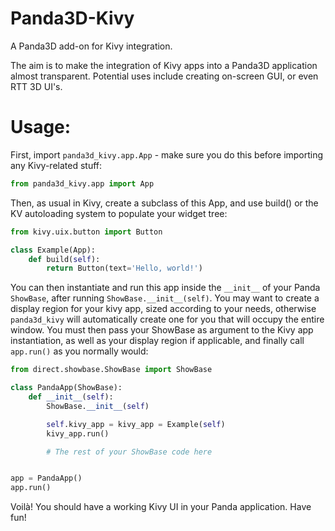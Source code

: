 Panda3D-Kivy
============

A Panda3D add-on for Kivy integration.

The aim is to make the integration of Kivy apps into a Panda3D application
almost transparent.
Potential uses include creating on-screen GUI, or even RTT 3D UI's.


Usage:
======

First, import `panda3d_kivy.app.App` - make sure you do this before importing
any Kivy-related stuff:

```python
from panda3d_kivy.app import App
```

Then, as usual in Kivy, create a subclass of this App, and use build() or the
KV autoloading system to populate your widget tree:

```python
from kivy.uix.button import Button

class Example(App):
    def build(self):
        return Button(text='Hello, world!')
```

You can then instantiate and run this app inside the `__init__` of your Panda
`ShowBase`, after running `ShowBase.__init__(self)`. You may want to create a
display region for your kivy app, sized according to your needs, otherwise
`panda3d_kivy` will automatically create one for you that will occupy the
entire window. You must then pass your ShowBase as argument to the Kivy app
instantiation, as well as your display region if applicable, and finally call
`app.run()` as you normally would:

```python
from direct.showbase.ShowBase import ShowBase

class PandaApp(ShowBase):
    def __init__(self):
        ShowBase.__init__(self)

        self.kivy_app = kivy_app = Example(self)
        kivy_app.run()

        # The rest of your ShowBase code here


app = PandaApp()
app.run()
```

Voilà! You should have a working Kivy UI in your Panda application. Have fun!
